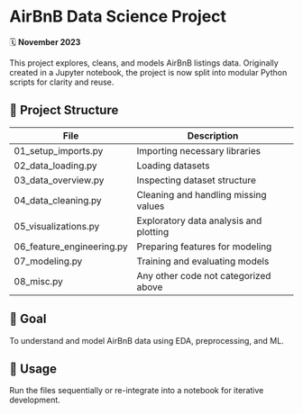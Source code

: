 # AirBnB Data Science Project

🗓️ **November 2023**

This project explores, cleans, and models AirBnB listings data. Originally created in a Jupyter notebook, the project is now split into modular Python scripts for clarity and reuse.

## 📂 Project Structure

| File | Description |
|------|-------------|
| 01_setup_imports.py | Importing necessary libraries |
| 02_data_loading.py | Loading datasets |
| 03_data_overview.py | Inspecting dataset structure |
| 04_data_cleaning.py | Cleaning and handling missing values |
| 05_visualizations.py | Exploratory data analysis and plotting |
| 06_feature_engineering.py | Preparing features for modeling |
| 07_modeling.py | Training and evaluating models |
| 08_misc.py | Any other code not categorized above |

## 🧠 Goal

To understand and model AirBnB data using EDA, preprocessing, and ML.

## 🚀 Usage

Run the files sequentially or re-integrate into a notebook for iterative development.
